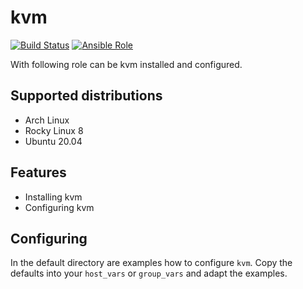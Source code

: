 # kvm

[![Build Status](https://drone.cryptic.systems/api/badges/volker.raschek/kvm-role/status.svg)](https://drone.cryptic.systems/volker.raschek/kvm-role)
[![Ansible Role](https://img.shields.io/ansible/role/d/58218)](https://galaxy.ansible.com/volker_raschek/kvm_role)

With following role can be kvm installed and configured.

## Supported distributions

- Arch Linux
- Rocky Linux 8
- Ubuntu 20.04

## Features

- Installing kvm
- Configuring kvm

## Configuring

In the default directory are examples how to configure `kvm`. Copy the
defaults into your `host_vars` or `group_vars` and adapt the examples.
